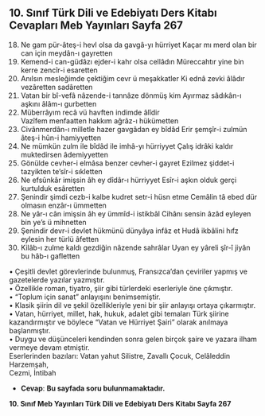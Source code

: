 ## 10. Sınıf Türk Dili ve Edebiyatı Ders Kitabı Cevapları Meb Yayınları Sayfa 267

18. Ne gam pür-âteş-i hevl olsa da gavgâ-yı hürriyet Kaçar mı merd olan bir can için meydân-ı gayretten  
 19. Kemend-i can-güdâzı ejder-i kahr olsa cellâdın Müreccahtır yine bin kerre zencîr-i esaretten  
 21. Anılsın mesleğimde çektiğim cevr ü meşakkatler Ki ednâ zevki âlâdır vezâretten sadâretten  
 22. Vatan bir bî-vefâ nâzende-i tannâze dönmüş kim Ayırmaz sâdıkân-ı aşkını âlâm-ı gurbetten  
 23. Müberrâyım recâ vü havften indimde âlîdir  
 Vazîfem menfaatten hakkım ağrâz-ı hükümetten  
 24. Civânmerdân-ı milletle hazer gavgâdan ey bîdâd Erir şemşîr-i zulmün âteş-i hûn-i hamiyyetten  
 25. Ne mümkün zulm ile bîdâd ile imhâ-yı hürriyyet Çalış idrâki kaldır muktedirsen âdemiyyetten  
 26. Gönülde cevher-i elmâsa benzer cevher-i gayret Ezilmez şiddet-i tazyikten te’sîr-i sıkletten  
 27. Ne efsûnkâr imişsin âh ey dîdâr-ı hürriyyet Esîr-i aşkın olduk gerçi kurtulduk esâretten  
 28. Şenindir şimdi cezb-i kalbe kudret setr-i hüsn etme Cemâlin tâ ebed dür olmasın enzâr-ı ümmetten  
 29. Ne yâr-ı cân imişsin âh ey ümmîd-i istikbâl Cihânı sensin âzâd eyleyen bin ye’s ü mihnetten  
 30. Şenindir devr-i devlet hükmünü dünyâya infâz et Hudâ ikbâlini hıfz eylesin her türlü âfetten  
 31. Kilâb-ı zulme kaldı gezdiğin nâzende sahrâlar Uyan ey yâreli şîr-î jiyân bu hâb-ı gafletten

• Çeşitli devlet görevlerinde bulunmuş, Fransızca’dan çeviriler yapmış ve gazetelerde yazılar yazmıştır.  
 • Özellikle roman, tiyatro, şiir gibi türlerdeki eserleriyle öne çıkmıştır.  
 • “Toplum için sanat” anlayışını benimsemiştir.  
 • Klasik şiirin dil ve şekil özellikleriyle yeni bir şiir anlayışı ortaya çıkarmıştır.  
 • Vatan, hürriyet, millet, hak, hukuk, adalet gibi temaları Türk şiirine kazandırmıştır ve böylece “Vatan ve Hürriyet Şairi” olarak anılmaya başlanmıştır.  
 • Duygu ve düşünceleri kendinden sonra gelen birçok şaire ve yazara ilham vermeye devam etmiştir.  
 Eserlerinden bazıları: Vatan yahut Silistre, Zavallı Çocuk, Celâleddin Harzemşah,  
 Cezmi, İntibah

* **Cevap**: **Bu sayfada soru bulunmamaktadır.**

**10. Sınıf Meb Yayınları Türk Dili ve Edebiyatı Ders Kitabı Sayfa 267**